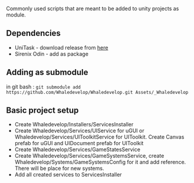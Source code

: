 Commonly used scripts that are meant to be added to unity projects as module.

## Dependencies
* UniTask - download release from [here](https://github.com/Cysharp/UniTask/releases)
* Sirenix Odin - add as package

## Adding as submodule
in git bash :
`git submodule add https://github.com/Whaledevelop/Whaledevelop.git Assets/_Whaledevelop`

## Basic project setup
- Create Whaledevelop/Installers/ServicesInstaller
- Create Whaledevelop/Services/UIService for uGUI or Whaledevelop/Services/UIToolkitService for UIToolkit. Create Canvas prefab for uGUI and UIDocument prefab for UIToolkit
- Create Whaledevelop/Services/GameStatesService
- Create Whaledevelop/Services/GameSystemsService, create Whaledevelop/Systems/GameSystemsConfig for it and add reference. There will be place for new systems.
- Add all created services to ServicesInstaller
